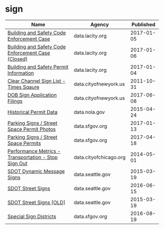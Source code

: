 # sign

Name | Agency | Published
---- | ---- | ---------
[Building and Safety Code Enforcement Case](../datasets/2uz8-3tj3.md) | data.lacity.org | 2017-01-05
[Building and Safety Code Enforcement Case (Closed)](../datasets/q3qu-98vb.md) | data.lacity.org | 2017-01-06
[Building and Safety Permit Information](../datasets/yv23-pmwf.md) | data.lacity.org | 2017-01-04
[Clear Channel Sign List - Times Sqaure](../datasets/wjtn-s4z7.md) | data.cityofnewyork.us | 2011-10-31
[DOB Sign Application Filings](../datasets/nyis-y4yr.md) | data.cityofnewyork.us | 2017-06-08
[Historical Permit Data](../datasets/f7tt-z5vu.md) | data.nola.gov | 2015-04-24
[Parking Signs / Street Space Permit Photos](../datasets/pigs-fac7.md) | data.sfgov.org | 2017-01-13
[Parking Signs / Street Space Permits](../datasets/sftu-nd43.md) | data.sfgov.org | 2017-04-18
[Performance Metrics - Transportation - Stop Sign Out](../datasets/hybd-quwr.md) | data.cityofchicago.org | 2014-05-01
[SDOT Dynamic Message Signs](../datasets/8m64-tv56.md) | data.seattle.gov | 2015-03-19
[SDOT Street Signs](../datasets/atig-uucb.md) | data.seattle.gov | 2016-06-15
[SDOT Street Signs [OLD]](../datasets/kb3s-zi3z.md) | data.seattle.gov | 2015-03-19
[Special Sign Districts](../datasets/db79-dvnt.md) | data.sfgov.org | 2016-08-19


